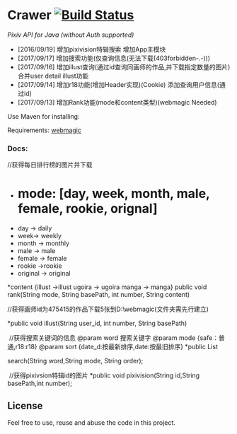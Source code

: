 Crawer [![Build Status](https:/github.com/woyumen4597/crawer)](https:/github.com/woyumen4597/crawer)
======
_Pixiv API for Java (without Auth supported)_


* [2016/09/19] 增加pixivision特辑搜索 增加App主模块
* [2017/09/17] 增加搜索功能(仅查询信息(无法下载(403forbidden-.-)))
* [2017/09/16] 增加illust查询(通过id查询同画师的作品,并下载指定数量的图片) 合并user detail illust功能
* [2017/09/14] 增加r18功能(增加Header实现)(Cookie) 添加查询用户信息(通过id)
* [2017/09/13] 增加Rank功能(mode和content类型)(webmagic Needed)

Use Maven for installing:


Requirements: [webmagic](https://webmagic.io)

### Docs:
 
  //获得每日排行榜的图片并下载
  * # mode: [day, week, month, male, female, rookie, orignal] 
  * day -> daily 
  * week-> weekly 
  * month -> monthly 
  * male -> male 
  * female -> female 
  * rookie ->rookie
  * original -> original
  
  *content {illust ->illust ugoira -> ugoira manga -> manga}
  public void rank(String mode, String basePath, int number, String content)
  
 
	
  //获得画师id为475415的作品下载5张到D:\\webmagic(文件夹需先行建立)
	
  *public void illust(String user_id, int number, String basePath)
	

 
  //获得搜索关键词的信息
  @param word 搜索关键字
  @param mode {safe：普通,r18:r18}
  @param sort {date_d:按最新排序,date:按最旧排序}
  *public List<Search> search(String word,String mode, String order);
  

  //获得pixivsion特辑id的图片
  *public void pixivision(String id,String basePath,int number);


## License

Feel free to use, reuse and abuse the code in this project.
